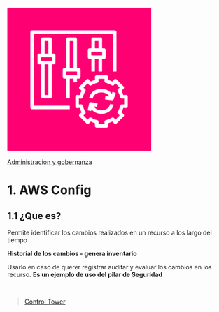 ![Amazon Config](../00_assets/Administracion%20y%20gobernanza/config-icon.png)

[Administracion y gobernanza](../06-Administracion_y_Gobernanza/)

# 1. AWS Config

## 1.1 ¿Que es?

Permite identificar los cambios realizados en un recurso a los largo del tiempo

**Historial de los cambios - genera inventario**

Usarlo en caso de querer registrar auditar y evaluar los cambios en los recurso. **Es un ejemplo de uso del pilar de Seguridad**

<br>

>[Control Tower](./ControlTower.md)